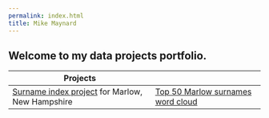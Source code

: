 ```yaml
---
permalink: index.html
title: Mike Maynard
---
```

## Welcome to my data projects portfolio. 

| Projects   | <!-- -->    |
------------ | ------------
[Surname index project](marlow/) for Marlow, New Hampshire |  [Top 50 Marlow surnames word cloud](marlow/cloud.html)




